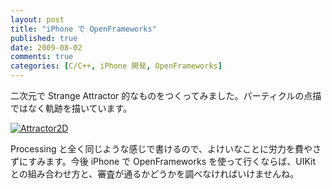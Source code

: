 ```yaml
---
layout: post
title: "iPhone で OpenFrameworks"
published: true
date: 2009-08-02
comments: true
categories: [C/C++, iPhone 開発, OpenFrameworks]
---
```


二次元で Strange Attractor 的なものをつくってみました。パーティクルの点描ではなく軌跡を描いています。

[![Attractor2D](https://farm4.static.flickr.com/3479/3780153165_68805a6ef5.jpg "=269x500")](https://www.flickr.com/photos/branchiopoda/3780153165/ "Attractor2D by shuhei kagawa, on Flickr")

Processing と全く同じような感じで書けるので、よけいなことに労力を費やさずにすみます。今後 iPhone で OpenFrameworks を使って行くならば、UIKit との組み合わせ方と、審査が通るかどうかを調べなければいけませんね。
